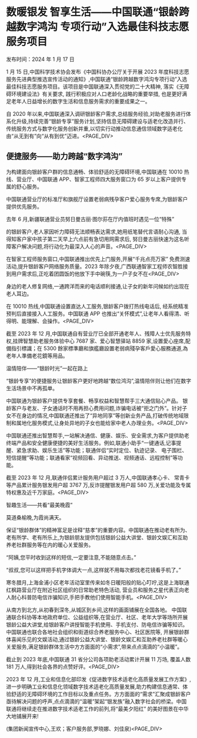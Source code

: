 # 数暖银发 智享生活——中国联通“银龄跨越数字鸿沟 专项行动”入选最佳科技志愿服务项目

发布时间：2024 年 1 月 17 日

1 月 15 日,中国科学技术协会发布《中国科协办公厅关于开展 2023 年度科技志愿服务先进典型推选宣传活动的通知》,中国联通“银龄跨越数字鸿沟专项行动”入选最佳科技志愿服务项目。该项目是中国联通深入贯彻党的二十大精神, 落实《无障碍环境建设法》有关要求, 践行积极应对人口老龄化战略的重要举措, 也是更好满足老年人日益增长的数字生活和信息服务需求的重要成果之一。

<!-- Media -->

<!-- figureText: 项目名称：银龄跨越数字鸿沟专项行动 中国科协 2023年度科技志愿服务先进典型推选宣传活动 最佳科技志愿服务项目 申报单位：中国联合网络通信集团有限公司科学技术协会 -->

<!-- Media -->

自 2020 年以来,中国联通深入调研银龄客户需求,总结服务经验,对助老服务进行体系化升级,持续完善“银龄专享”服务计划,坚持信息无障碍建设与适老化改造并行、传统服务方式与数字化服务创新并重,以切实行动推动信息通信领域数字适老化由“从无到有”向“从有到优”迈进。<PAGE_DIV> 

## 便捷服务——助力跨越“数字鸿沟”

为构建面向银龄客户群的信息通畅、体验舒适的无障碍环境,中国联通在 10010 热线、营业厅、中国联通 APP、智家工程师四大服务窗口为 65 岁以上客户提供专属的舒心服务。

中国联通营业厅的标准厅和旗舰厅设置老弱病残孕客户爱心服务专席,为银龄客户提供优先服务。

<!-- Media -->

<!-- figureText: vivo 스뮤 그 그 一些 1000M 联通三千兆 Z万家 -->


<!-- Media -->

去年 6 月,新疆联通营业员努日曼古丽·图尔荪在厅内值班时遇见一位“特殊”

的银龄客户,老人家因听力障碍无法顺畅表达需求,她用纸笔替代言语耐心沟通, 当得知客户家中孩子第二天早上六点前有急切用网需求后, 努日曼古丽快速为这名听障客户解决问题,将行动化为最深入人心的声音。<PAGE_DIV> 

<!-- Media -->

<!-- Media -->

在智家工程师服务窗口,中国联通推出优先上门服务,开展“千兆点亮万家” 免费测速活动,提升银龄客户网络服务质量。2023 年除夕夜,广西联通智家工程师农智胜接到用户需求后,正吃着团圆饭的他放下手中碗筷,为一户子女不在<PAGE_DIV> 

身边的老人修复网络,一通跨洋而来的电话顺利接通,让子女的新年问候如约出现在老人耳边。

<!-- Media -->

<!-- Media -->

在 10010 热线,中国联通设置直达人工服务,银龄客户拨打热线电话后, 经系统精准预判后直接接入人工服务。中国联通 APP 也推出“关怀模式”,让老年人看得清、听得明、能理解、会操作。<PAGE_DIV> 

截至 2023 年 12 月,中国联通自有营业厅已全部开通老年人、残障人士优先服务特权,挂牌智慧助老服务体验中心 7687 家、爱心智慧驿站 8859 家,设置愛心座席,配備指引標識；在 5300 餘家標準廳和旗艦廳設置老弱病殘孕客戶愛心服務通道,為老年人準備老花鏡等用品。

温情陪伴——“银龄时光”一起在路上

“银龄专享”的便捷服务让银龄客户更好地跨越“数位鸿沟”,温情陪伴则让他们在数字生活场景中不再孤单。

中国联通为银龄客户提供专享套餐、畅享权益和智慧帮手三大通信贴心产品。 银龄客户与老友、子女通话时不用再担心费用问题,诈骗电话被“拒之门外”。针对子女不在身边的情况,中国联通还推出了“异地同享”等创新业务产品,打破传统地域限制和属地化服务模式,让身处异地的子女也能给家中老人办理业务。<PAGE_DIV> 

<!-- Media -->

<!-- figureText: 红白理事会办公室 老年人想学智能手机 找联通 -->

<!-- Media -->

中国联通还推出智慧帮手,一站解决通信、健康、娱乐、安全需求,为客户提供助老终端产品和安全健康便捷的美好生活服务。例如,联通小助手“一键通话,记事提醒、紧急求助、娱乐生活”等功能；联通伴侣“实时定位、轨迹记录、 电子围栏、短信提醒”等功能；联通看家“视频回看、异动推送、视频通话、远程控制”等功能。

截至 2023 年 12 月,联通伴侣累计服务用户超过 3 万人,中国联通孝心卡、 常青卡等产品累计服务银发用户超 3767 万,反诈提醒银发用户超 580 万,关爱功能及专属特权惠及近千万家庭。<PAGE_DIV> 

智趣生活——共看“最美晚霞”

莫道桑榆晚,为霞尚满天。

保证“银龄群体”的精神富足是诠释“慈孝”的重要内容。中国联通在推动老有所为、老有所学、老有所乐上,为银龄朋友提供包括银龄公益大讲堂、银龄文娱汇和互助养老社群服务等在内的暖心关爱服务。

“阿姨,您平时收到这样的短信,一定要注意,不能随意点击。”

“叔叔,您可以这样把手机字体调大一点,这样就不用每次都找老花镜看手机了。”

寒冬腊月,上海金浦小区老年活动室里传来如冬日暖阳般的贴心叮咛,这是上海联通红枫路营业厅在附近社区组织的日常助老特色活动, 营业员和服务之星代表正向老人耐心科普防电信诈骗知识,手把手教他们使用智能手机。<PAGE_DIV> 

<!-- Media -->

<!-- figureText: 不忘初心 \( a\frac{\partial Q}{\partial Q} = \frac{1}{2}R\left( {Q,Q}\right) Q \) 全民反诈在行动 -->

<!-- Media -->

从南方到北方,从初春到深冬,从城区到乡间,这样的画面铺展在全国各地。 中国联通联合科协等本地政府单位、公益组织等,在营业厅、社区、老年大学等场所开展银龄公益大讲堂,给银龄客户讲授智能手机使用、手机支付、防电信诈骗等知识。中国联通也联合各地社会组织和街道综合养老服务中心、社区医院等, 开展银龄群体喜闻乐见的文娱活动,通过银龄公益大讲堂、银龄文娱汇和互助养老社群等暖心关爱服务,满足银龄群体生活中方方面面的“小需求”,带来点点滴滴的“小温暖”。

截止到 2023 年底,中国联通 31 省分公司各项助老活动累计开展 11 万场, 覆盖人数 181 万人,得到社会各界的点赞好评。<PAGE_DIV> 

2023 年 12 月,工业和信息化部印发《促进数字技术适老化高质量发展工作方案》,进一步明确工业和信息化领域数字技术适老化高质量发展,助力构建信息通常、体验舒适的无障碍环境的工作目标以及重点任务。方方面面的“需求”汇聚成银龄客户亟待解决问题的呼声,点点滴滴的“温暖”架起“银发族”融入数字社会的桥梁。中国联通将继续走在推进数字技术适老工作的前列,将“最美夕阳红” 的美好图景在中华大地铺展开来!

(集团新闻宣传中心,王欢；客户服务部,罗晓娜、刘佳泉)<PAGE_DIV> 